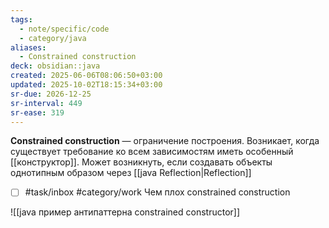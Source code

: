 ```yaml
---
tags:
  - note/specific/code
  - category/java
aliases:
  - Constrained construction
deck: obsidian::java
created: 2025-06-06T08:06:50+03:00
updated: 2025-10-02T18:15:34+03:00
sr-due: 2026-12-25
sr-interval: 449
sr-ease: 319
---
```


**Constrained construction**
—
ограничение построения. Возникает, когда существует требование ко всем зависимостям иметь особенный [[конструктор]]. Может возникнуть, если создавать объекты однотипным образом через [[java Reflection|Reflection]]
- [ ] #task/inbox #category/work Чем плох constrained construction

![[java пример антипаттерна constrained constructor]]
